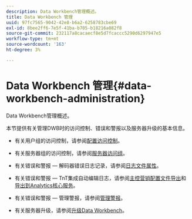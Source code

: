 ```yaml
---
description: Data Workbench管理概述。
title: Data Workbench 管理
uuid: 97fc7565-9042-42e8-b6a2-6258783cbe69
exl-id: 8bee2ff6-7e5f-41ba-b705-b18216a082f8
source-git-commit: 232117a8cacaecf8e5d7fcaccc5290d6297947e5
workflow-type: tm+mt
source-wordcount: '163'
ht-degree: 3%

---
```


# Data Workbench 管理{#data-workbench-administration}

Data Workbench管理概述。

本节提供有关管理DWB时的访问控制、错误和警报以及服务器升级的基本信息。

* 有关用户组的访问控制，请参阅[配置访问控制](https://experienceleague.adobe.com/docs/data-workbench/using/server-admin-install/admin-dwb-server/access-control/c-config-acs-ctrl.html)。
* 有关服务器组的访问控制，请参阅[服务器访问组](https://experienceleague.adobe.com/docs/data-workbench/using/server-admin-install/admin-dwb-server/access-control/c-undst-acc-lvls.html)。
* 有关错误和警报 — 解码器错误日志记录，请参阅[日志文件属性](https://experienceleague.adobe.com/docs/data-workbench/using/dataset/log-proc-config-file/c-log-sources.html)。
* 有关错误和警报 — TnT集成自动编辑日志，请参阅[主控营销配置文件导出](https://docs.adobe.com/help/en/data-workbench/using/client/export-data/dwb-crs-integration.html)和[导出到Analytics核心服务](https://docs.adobe.com/help/en/data-workbench/using/client/export-data/dwb-crs-integration.html)。

* 有关错误和警报 — 管理警报，请参阅[管理警报](https://experienceleague.adobe.com/docs/data-workbench/using/server-admin-install/config-settings/c-admin-alts-cfg-stgs.html)。
* 有关服务器升级，请参阅[升级Data Workbench](https://experienceleague.adobe.com/docs/data-workbench/using/install/upgrade-dwb/c-upgrd-ins.html)。
